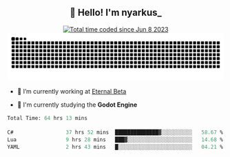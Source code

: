 <h2 align="center">👋 Hello! I'm nyarkus_</h2>
<p align="center">
  <a href="https://wakatime.com/@8f9aa332-6725-4e00-a5d9-b2317a4b74a6">
    <img src="https://wakatime.com/badge/user/8f9aa332-6725-4e00-a5d9-b2317a4b74a6.svg" alt="Total time coded since Jun 8 2023" />
  </a>
  <br>
  <img src = "https://github.com/nyarkus/nyarkus/blob/output/github-snake-dark.svg">
</p>

- 🔭 I’m currently working at [Eternal Beta](https://github.com/Kacianoki/Eternal-Beta)
<!--- 💬 Ask me about **nothing :<**-->
- 🌱 I'm currently studying the **Godot Engine**

<!--START_SECTION:waka-->

```fs
Total Time: 64 hrs 13 mins

C#                 37 hrs 52 mins  ██████████████▓░░░░░░░░░░   58.67 %
Lua                9 hrs 28 mins   ███▓░░░░░░░░░░░░░░░░░░░░░   14.68 %
YAML               2 hrs 43 mins   █░░░░░░░░░░░░░░░░░░░░░░░░   04.21 %
```

<!--END_SECTION:waka-->
